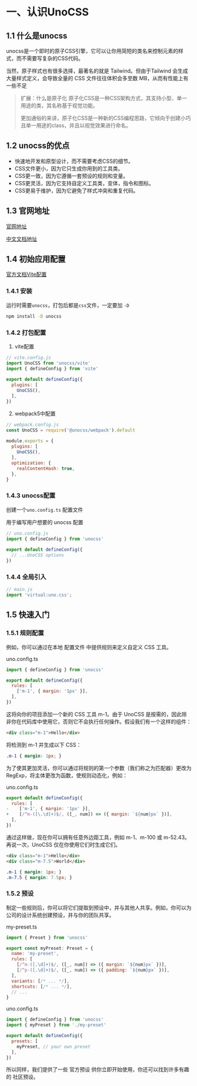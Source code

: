# 一、认识UnoCSS


## 1.1 什么是unocss

unocss是一个即时的原子CSS引擎，它可以让你用简短的类名来控制元素的样式，而不需要写复杂的CSS代码。

当然，原子样式也有很多选择，最著名的就是 Tailwind。但由于Tailwind 会生成大量样式定义，会导致全量的 CSS 文件往往体积会多至数 MB，从而有性能上有一些不足


>扩展：什么是原子化
>原子化CSS是一种CSS架构方式，其支持小型、单一用途的类，其名称基于视觉功能。
>
>更加通俗的来讲，原子化CSS是一种新的CSS编程思路，它倾向于创建小巧且单一用途的class，并且以视觉效果进行命名。


## 1.2 unocss的优点

- 快速地开发和原型设计，而不需要考虑CSS的细节。
- CSS文件更小，因为它只生成你用到的工具类。
- CSS更一致，因为它遵循一套预设的规则和变量。
- CSS更灵活，因为它支持自定义工具类，变体，指令和图标。
- CSS更易于维护，因为它避免了样式冲突和重复代码。

## 1.3 官网地址

[官网地址](https://unocss.nodejs.cn/)

[中文文档地址](https://unocss.nodejs.cn/)

## 1.4 初始应用配置

[官方文档Vite配置](https://unocss.dev/integrations/vite)

### 1.4.1 安装

运行时需要`unocss`，打包后都是`css`文件，一定要加 `-D`

```sh
npm install -D unocss
```

### 1.4.2 打包配置

1. vite配置

```js
// vite.config.js
import UnoCSS from 'unocss/vite'
import { defineConfig } from 'vite'
 
export default defineConfig({
  plugins: [
    UnoCSS(),
  ],
})
```

2. webpack5中配置

```js
// webpack.config.js
const UnoCSS = require('@unocss/webpack').default
 
module.exports = {
  plugins: [
    UnoCSS(),
  ],
  optimization: {
    realContentHash: true,
  },
}
```

### 1.4.3 unocss配置

创建一个`uno.config.ts` 配置文件

用于编写用户想要的 unocss 配置

```js
// uno.config.js
import { defineConfig } from 'unocss'
 
export default defineConfig({
  // ...UnoCSS options
})
```

### 1.4.4 全局引入

```js
// main.js
import 'virtual:uno.css';
```

## 1.5 快速入门

### 1.5.1 规则配置

例如，你可以通过在本地 配置文件 中提供规则来定义自定义 CSS 工具。

uno.config.ts

```js
import { defineConfig } from 'unocss'

export default defineConfig({
  rules: [
    ['m-1', { margin: '1px' }],
  ],
})
```

这将向你的项目添加一个新的 CSS 工具 m-1。由于 UnoCSS 是按需的，因此除非你在代码库中使用它，否则它不会执行任何操作。假设我们有一个这样的组件：

```html
<div class="m-1">Hello</div>
```

将检测到 m-1 并生成以下 CSS：

```css
.m-1 { margin: 1px; }
```

为了使其更加灵活，你可以通过将规则的第一个参数（我们称之为匹配器）更改为 RegExp，将主体更改为函数，使规则动态化，例如：

uno.config.ts

```js
export default defineConfig({
  rules: [
-    ['m-1', { margin: '1px' }],
+    [/^m-([\.\d]+)$/, ([_, num]) => ({ margin: `${num}px` })],
  ],
})
```

通过这样做，现在你可以拥有任意外边距工具，例如 m-1、m-100 或 m-52.43。再说一次，UnoCSS 仅在你使用它们时生成它们。


```html
<div class="m-1">Hello</div>
<div class="m-7.5">World</div>
```
```css
.m-1 { margin: 1px; }
.m-7.5 { margin: 7.5px; }
```

### 1.5.2 预设

制定一些规则后，你可以将它们提取到预设中，并与其他人共享。例如，你可以为公司的设计系统创建预设，并与你的团队共享。

my-preset.ts

```js
import { Preset } from 'unocss'

export const myPreset: Preset = {
  name: 'my-preset',
  rules: [
    [/^m-([.\d]+)$/, ([_, num]) => ({ margin: `${num}px` })],
    [/^p-([.\d]+)$/, ([_, num]) => ({ padding: `${num}px` })],
  ],
  variants: [/* ... */],
  shortcuts: [/* ... */],
  // ...
}
```


uno.config.ts

```js
import { defineConfig } from 'unocss'
import { myPreset } from './my-preset'

export default defineConfig({
  presets: [
    myPreset, // your own preset
  ],
})
```

所以同样，我们提供了一些 官方预设 供你立即开始使用，你还可以找到许多有趣的 社区预设。



